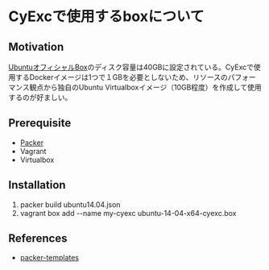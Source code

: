 # CyExcで使用するboxについて
## Motivation
[UbuntuオフィシャルBox](https://app.vagrantup.com/ubuntu/boxes/trusty64)のディスク容量は40GBに設定されている。CyExcで使用するDockerイメージは1つで１GBを必要としないため、リソースのパフォーマンス観点から独自のUbuntu Virtualboxイメージ（10GB程度）を作成して使用するのが好ましい。

## Prerequisite
* [Packer](https://www.packer.io/intro/index.html)
* Vagrant
* Virtualbox

## Installation
1. packer build ubuntu14.04.json
2. vagrant box add --name my-cyexc ubuntu-14-04-x64-cyexc.box

## References
* [packer-templates](https://github.com/shiguredo/packer-templates)
